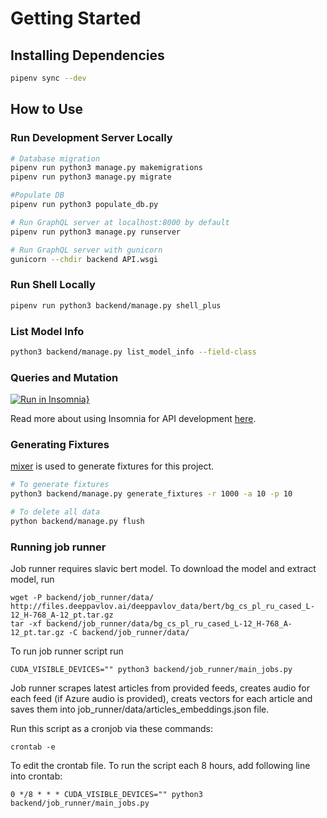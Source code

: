 # Getting Started

## Installing Dependencies

```sh
pipenv sync --dev
```

## How to Use

### Run Development Server Locally

```sh
# Database migration
pipenv run python3 manage.py makemigrations
pipenv run python3 manage.py migrate

#Populate DB
pipenv run python3 populate_db.py

# Run GraphQL server at localhost:8000 by default
pipenv run python3 manage.py runserver

# Run GraphQL server with gunicorn
gunicorn --chdir backend API.wsgi
```

### Run Shell Locally

```sh
pipenv run python3 backend/manage.py shell_plus
```

### List Model Info

```sh
python3 backend/manage.py list_model_info --field-class
```

### Queries and Mutation

[![Run in Insomnia}](https://insomnia.rest/images/run.svg)](https://insomnia.rest/run/?label=Django%20Graphene%20Starter&uri=https%3A%2F%2Fgist.githubusercontent.com%2Fngshiheng%2F210e746ea69c7b0420e8172893eaa78c%2Fraw%2Fe82e43ecea65018a45741c36b8115d3fd334ff85%2Fgraphene_django_starter.json)

Read more about using Insomnia for API development [here](https://medium.com/swlh/fast-track-your-api-development-with-insomnia-rest-client-d02521c31b9d).

### Generating Fixtures

[mixer](https://github.com/klen/mixer) is used to generate fixtures for this project.

```sh
# To generate fixtures
python3 backend/manage.py generate_fixtures -r 1000 -a 10 -p 10

# To delete all data
python backend/manage.py flush
```


### Running job runner
Job runner requires slavic bert model. To download the model and extract model, run
```
wget -P backend/job_runner/data/ http://files.deeppavlov.ai/deeppavlov_data/bert/bg_cs_pl_ru_cased_L-12_H-768_A-12_pt.tar.gz
tar -xf backend/job_runner/data/bg_cs_pl_ru_cased_L-12_H-768_A-12_pt.tar.gz -C backend/job_runner/data/
```

To run job runner script run
```
CUDA_VISIBLE_DEVICES="" python3 backend/job_runner/main_jobs.py
```
Job runner scrapes latest articles from provided feeds, creates audio for each feed (if Azure audio is provided), creats
vectors for each article and saves them into job_runner/data/articles_embeddings.json file.

Run this script as a cronjob via these commands:

```
crontab -e
```
To edit the crontab file. To run the script each 8 hours, add following line into crontab:

```
0 */8 * * * CUDA_VISIBLE_DEVICES="" python3 backend/job_runner/main_jobs.py
```

